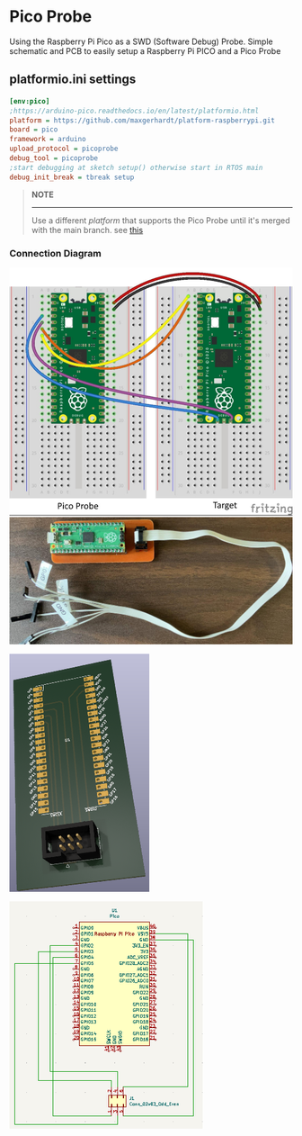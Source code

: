 # Pico Probe 
Using the Raspberry Pi Pico as a SWD (Software Debug) Probe.  Simple schematic and PCB to easily setup a Raspberry Pi PICO and a Pico Probe

## platformio.ini settings 
```ini
[env:pico]
;https://arduino-pico.readthedocs.io/en/latest/platformio.html
platform = https://github.com/maxgerhardt/platform-raspberrypi.git
board = pico
framework = arduino
upload_protocol = picoprobe
debug_tool = picoprobe
;start debugging at sketch setup() otherwise start in RTOS main
debug_init_break = tbreak setup 
```
> **NOTE** 
> ___
> Use a different *platform* that supports the Pico Probe until it's merged with the main branch. see [this](https://arduino-pico.readthedocs.io/en/latest/platformio.html)


### Connection Diagram 
![fritzing diagram](./content/wiring.jpg)
![finished board](./content/finishedproduct.jpg)

![PCB](./content/3dview.png)

![Schematic](./content/schematic.png)
